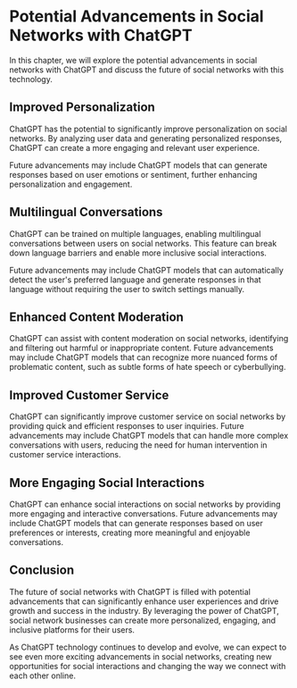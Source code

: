 Potential Advancements in Social Networks with ChatGPT
=========================================================================================================

In this chapter, we will explore the potential advancements in social networks with ChatGPT and discuss the future of social networks with this technology.

Improved Personalization
------------------------

ChatGPT has the potential to significantly improve personalization on social networks. By analyzing user data and generating personalized responses, ChatGPT can create a more engaging and relevant user experience.

Future advancements may include ChatGPT models that can generate responses based on user emotions or sentiment, further enhancing personalization and engagement.

Multilingual Conversations
--------------------------

ChatGPT can be trained on multiple languages, enabling multilingual conversations between users on social networks. This feature can break down language barriers and enable more inclusive social interactions.

Future advancements may include ChatGPT models that can automatically detect the user's preferred language and generate responses in that language without requiring the user to switch settings manually.

Enhanced Content Moderation
---------------------------

ChatGPT can assist with content moderation on social networks, identifying and filtering out harmful or inappropriate content. Future advancements may include ChatGPT models that can recognize more nuanced forms of problematic content, such as subtle forms of hate speech or cyberbullying.

Improved Customer Service
-------------------------

ChatGPT can significantly improve customer service on social networks by providing quick and efficient responses to user inquiries. Future advancements may include ChatGPT models that can handle more complex conversations with users, reducing the need for human intervention in customer service interactions.

More Engaging Social Interactions
---------------------------------

ChatGPT can enhance social interactions on social networks by providing more engaging and interactive conversations. Future advancements may include ChatGPT models that can generate responses based on user preferences or interests, creating more meaningful and enjoyable conversations.

Conclusion
----------

The future of social networks with ChatGPT is filled with potential advancements that can significantly enhance user experiences and drive growth and success in the industry. By leveraging the power of ChatGPT, social network businesses can create more personalized, engaging, and inclusive platforms for their users.

As ChatGPT technology continues to develop and evolve, we can expect to see even more exciting advancements in social networks, creating new opportunities for social interactions and changing the way we connect with each other online.
